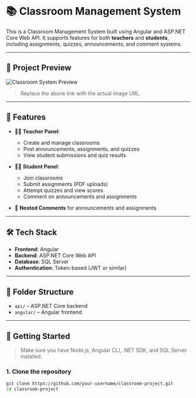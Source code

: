 # 📚 Classroom Management System

This is a Classroom Management System built using Angular and ASP.NET Core Web API. It supports features for both **teachers** and **students**, including assignments, quizzes, announcements, and comment systems.

---

## 📸 Project Preview

![Classroom System Preview]([https://your-image-link-here.com/image.png](https://i.postimg.cc/ydP811z5/teacher-dashboard.png))

> Replace the above link with the actual image URL.

---

## 🔧 Features

- 🧑‍🏫 **Teacher Panel**:
  - Create and manage classrooms
  - Post announcements, assignments, and quizzes
  - View student submissions and quiz results

- 🧑‍🎓 **Student Panel**:
  - Join classrooms
  - Submit assignments (PDF uploads)
  - Attempt quizzes and view scores
  - Comment on announcements and assignments

- 💬 **Nested Comments** for announcements and assignments

---

## 🛠️ Tech Stack

- **Frontend**: Angular
- **Backend**: ASP.NET Core Web API
- **Database**: SQL Server
- **Authentication**: Token-based (JWT or similar)

---

## 📂 Folder Structure

- `api/` – ASP.NET Core backend
- `angular/` – Angular frontend

---

## 🚀 Getting Started

> Make sure you have Node.js, Angular CLI, .NET SDK, and SQL Server installed.

### 1. Clone the repository

```bash
git clone https://github.com/your-username/classroom-project.git
cd classroom-project
